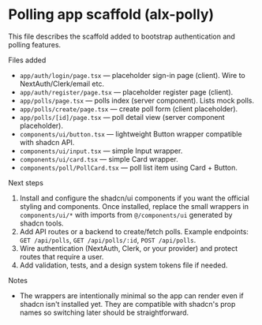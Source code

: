 # Polling app scaffold (alx-polly)

This file describes the scaffold added to bootstrap authentication and polling features.

Files added

- `app/auth/login/page.tsx` — placeholder sign-in page (client). Wire to NextAuth/Clerk/email etc.
- `app/auth/register/page.tsx` — placeholder register page (client).
- `app/polls/page.tsx` — polls index (server component). Lists mock polls.
- `app/polls/create/page.tsx` — create poll form (client placeholder).
- `app/polls/[id]/page.tsx` — poll detail view (server component placeholder).
- `components/ui/button.tsx` — lightweight Button wrapper compatible with shadcn API.
- `components/ui/input.tsx` — simple Input wrapper.
- `components/ui/card.tsx` — simple Card wrapper.
- `components/poll/PollCard.tsx` — poll list item using Card + Button.

Next steps

1. Install and configure the shadcn/ui components if you want the official styling and components. Once installed, replace the small wrappers in `components/ui/*` with imports from `@/components/ui` generated by shadcn tools.
2. Add API routes or a backend to create/fetch polls. Example endpoints: `GET /api/polls`, `GET /api/polls/:id`, `POST /api/polls`.
3. Wire authentication (NextAuth, Clerk, or your provider) and protect routes that require a user.
4. Add validation, tests, and a design system tokens file if needed.

Notes

- The wrappers are intentionally minimal so the app can render even if shadcn isn't installed yet. They are compatible with shadcn's prop names so switching later should be straightforward.
